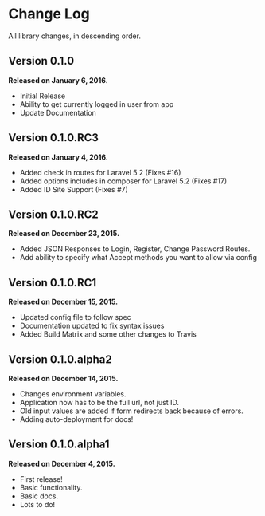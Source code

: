 Change Log
==========

All library changes, in descending order.

Version 0.1.0
-------------

**Released on January 6, 2016.**

- Initial Release
- Ability to get currently logged in user from app
- Update Documentation

Version 0.1.0.RC3
-----------------

**Released on January 4, 2016.**

- Added check in routes for Laravel 5.2 (Fixes #16)
- Added options includes in composer for Laravel 5.2 (Fixes #17)
- Added ID Site Support (Fixes #7)

Version 0.1.0.RC2
-----------------

**Released on December 23, 2015.**

- Added JSON Responses to Login, Register, Change Password Routes.
- Add ability to specify what Accept methods you want to allow via config


Version 0.1.0.RC1
-----------------

**Released on December 15, 2015.**

- Updated config file to follow spec
- Documentation updated to fix syntax issues
- Added Build Matrix and some other changes to Travis


Version 0.1.0.alpha2
--------------------

**Released on December 14, 2015.**

- Changes environment variables.
- Application now has to be the full url, not just ID.
- Old input values are added if form redirects back because of errors.
- Adding auto-deployment for docs!

Version 0.1.0.alpha1
--------------------

**Released on December 4, 2015.**

- First release!
- Basic functionality.
- Basic docs.
- Lots to do!
